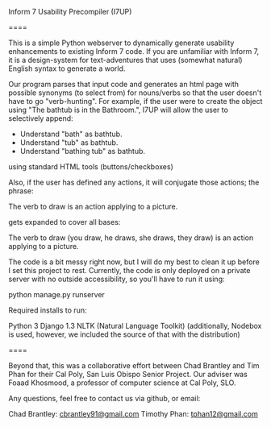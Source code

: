Inform 7 Usability Precompiler (I7UP)

====

This is a simple Python webserver to dynamically generate usability enhancements to existing Inform 7 code.  If you are unfamiliar with Inform 7, it is a design-system for text-adventures that uses (somewhat natural) English syntax to generate a world.

Our program parses that input code and generates an html page with possible synonyms (to select from) for nouns/verbs so that the user doesn't have to go "verb-hunting".  For example, if the user were to create the object using "The bathtub is in the Bathroom.", I7UP will allow the user to selectively append:

  * Understand "bath" as bathtub.
  * Understand "tub" as bathtub.
  * Understand "bathing tub" as bathtub.
  
using standard HTML tools (buttons/checkboxes)

Also, if the user has defined any actions, it will conjugate those actions; the phrase:

  The verb to draw is an action applying to a picture.
  
gets expanded to cover all bases:

  The verb to draw (you draw, he draws, she draws, they draw) is an action applying to a picture.
  
The code is a bit messy right now, but I will do my best to clean it up before I set this project to rest.  Currently, the code is only deployed on a private server with no outside accessibility, so you'll have to run it using:

  python manage.py runserver
  
Required installs to run:

  Python 3
  Django 1.3
  NLTK (Natural Language Toolkit)
  (additionally, Nodebox is used, however, we included the source of that with the distribution)

====


Beyond that, this was a collaborative effort between Chad Brantley and Tim Phan for their Cal Poly, San Luis Obispo Senior Project.  Our adviser was Foaad Khosmood, a professor of computer science at Cal Poly, SLO.

Any questions, feel free to contact us via github, or email:

  Chad Brantley: cbrantley91@gmail.com
  Timothy Phan: tphan12@gmail.com
